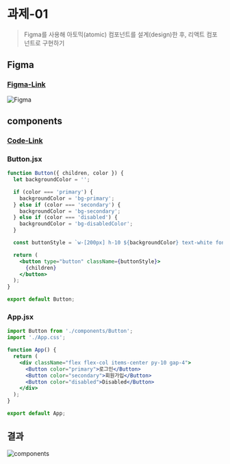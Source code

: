 # 과제-01

> Figma를 사용해 아토믹(atomic) 컴포넌트를 설계(design)한 후, 리액트 컴포넌트로 구현하기

## Figma

### [Figma-Link](https://www.figma.com/file/VtEftOUNlY2sgLO2DZa4tP/mission-01?type=design&node-id=0%3A1&mode=design&t=vuwixwLdgtUOobrn-1)

![Figma](https://github.com/minomad/react-mission/assets/131448929/73e7f8ef-c3d0-49ec-bec7-f65fb73404fc)

## components

### [Code-Link](https://github.com/minomad/react-mission/blob/main/mission-01/src/components/Button.jsx)

### Button.jsx

```jsx
function Button({ children, color }) {
  let backgroundColor = '';

  if (color === 'primary') {
    backgroundColor = 'bg-primary';
  } else if (color === 'secondary') {
    backgroundColor = 'bg-secondary';
  } else if (color === 'disabled') {
    backgroundColor = 'bg-disabledColor';
  }

  const buttonStyle = `w-[200px] h-10 ${backgroundColor} text-white font-bold rounded-lg`;

  return (
    <button type="button" className={buttonStyle}>
      {children}
    </button>
  );
}

export default Button;
```

### App.jsx

```jsx
import Button from './components/Button';
import './App.css';

function App() {
  return (
    <div className="flex flex-col items-center py-10 gap-4">
      <Button color="primary">로그인</Button>
      <Button color="secondary">회원가입</Button>
      <Button color="disabled">Disabled</Button>
    </div>
  );
}

export default App;
```

## 결과

![components](https://github.com/minomad/react-mission/assets/131448929/e4509af0-b86c-4b05-90e3-04fa39ff0805)
